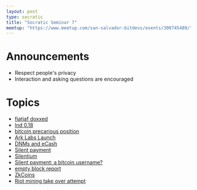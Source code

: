 ```yaml
---
layout: post
type: socratic
title: "Socratic Seminar 7"
meetup: "https://www.meetup.com/san-salvador-bitdevs/events/300745489/"
---
```


# Announcements

- Respect people's privacy
- Interaction and asking questions are encouraged

# Topics

- [fiatjaf doxxed](https://x.com/provoost/status/1798785049896054919)
- [lnd 0.18](https://github.com/lightningnetwork/lnd/blob/master/docs/release-notes/release-notes-0.18.0.md)
- [bitcoin precarious position](https://bluematt.bitcoin.ninja/2024/05/11/bitcoins-precarious-position/)
- [Ark Labs Launch](https://blog.arklabs.to/introducing-ark-labs-a-new-venture-to-bring-seamless-and-scalable-payments-to-bitcoin-811388c0001b)
- [DNMs and eCash](https://delvingbitcoin.org/t/dnm-ecash-and-privacy/916)
- [Silent payment](https://bitcoinops.org/en/topics/silent-payments/)
- [Silentium](https://x.com/TheSingerLouis/status/1790824126472667227)
- [Silent payment: a bitcoin username?](https://podcasts.apple.com/us/podcast/stephan-livera-podcast/id1415720320?i=1000656901291)
- [empty block report](https://research.mempool.space/empty-block-report/)
- [ZkCoins](https://twitter.com/robin_linus/status/1781832291938877704)
- [Riot mining take over attempt](https://www.nobsbitcoin.com/riot-acquires-9-25-stake-in-bitfarms-following-rejected-950m-takeover-offer/)
